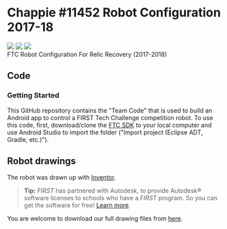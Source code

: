 # Chappie #11452 Robot Configuration 2017-18
![](https://forthebadge.com/images/badges/made-with-java.svg)
![](https://forthebadge.com/images/badges/built-for-android.svg)
![](https://forthebadge.com/images/badges/built-with-love.svg)
<br/>
FTC Robot Configuration For Relic Recovery (2017-2018)

## Code
### Getting Started
This GitHub repository contains the "Team Code" that is used to build an Android app to control a FIRST Tech Challenge competition robot.
To use this code, first, download/clone the [FTC SDK](https://github.com/ftctechnh/ftc_app) to your local computer and use Android Studio to import the folder ("Import project (Eclipse ADT, Gradle, etc.)").

## Robot drawings
The robot was drawn up with [Inventor](https://www.autodesk.com/products/inventor/).<br/>
> **Tip:** *FIRST* has partnered with Autodesk, to provide Autodesk® software licenses to schools who have a *FIRST* program. So you can get the software for free! [Learn more](https://www.firstinspires.org/resource-library/frc/autodesk-for-kit-of-parts).

You are welcome to download our full drawing files from [here](https://github.com/Chappie11452/Relic-Recovery/raw/master/RobotDrawings.zip).
